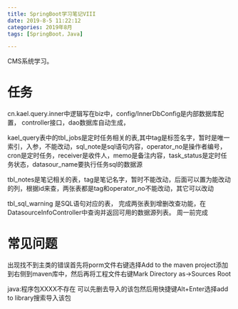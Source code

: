 ```yaml
---
title: SpringBoot学习笔记VIII
date: 2019-8-5 11:22:12
categories: 2019年8月
tags: [SpringBoot，Java]

---
```


CMS系统学习。

<!-- more -->
# 任务
cn.kael.query.inner中逻辑写在biz中，config/InnerDbConfig是内部数据库配置，
controller接口，dao数据库自动生成，


kael_query表中的tbl_jobs是定时任务相关的表,其中tag是标签名字，暂时是唯一索引，入参，不能改动，sql_note是sql语句内容，operator_no是操作者编号，cron是定时任务，receiver是收件人，memo是备注内容，task_status是定时任务状态，datasour_name要执行任务sql的数据源

tbl_notes是笔记相关的表，tag是笔记名字，暂时不能改动，后面可以置为能改动的列，根据id来查，两张表都是tag和operator_no不能改动，其它可以改动

tbl_sql_warning 是SQL语句对应的表，
完成两张表到增删改查功能，在DatasourceInfoController中查询并返回可用的数据源列表。
周一前完成

# 常见问题
出现找不到主类的错误首先将porm文件右键选择Add to the maven project添加到右侧到maven库中，然后再将工程文件右键Mark Directory as->Sources Root

java:程序包XXXX不存在
可以先删去导入的该包然后用快捷键Alt+Enter选择add to library搜索导入该包
